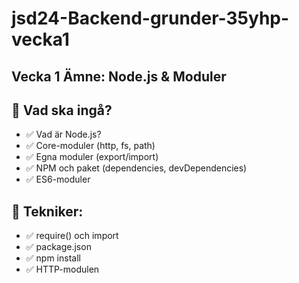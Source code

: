 # jsd24-Backend-grunder-35yhp-vecka1
## Vecka 1 Ämne: Node.js &amp; Moduler

## 📌 Vad ska ingå?
* ✅ Vad är Node.js?
* ✅ Core-moduler (http, fs, path)
* ✅ Egna moduler (export/import)
* ✅ NPM och paket (dependencies, devDependencies)
* ✅ ES6-moduler

## 📌 Tekniker:
* ✅ require() och import
* ✅ package.json
* ✅ npm install
* ✅ HTTP-modulen
